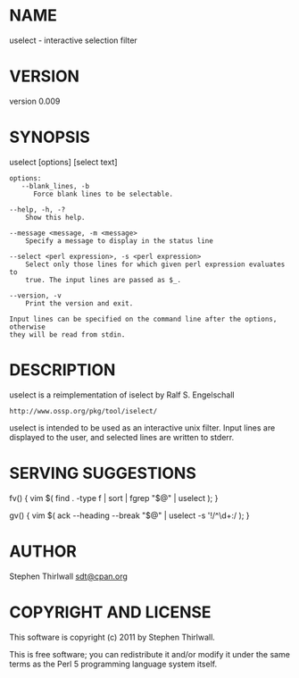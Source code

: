 # NAME

uselect - interactive selection filter

# VERSION

version 0.009

# SYNOPSIS

uselect [options] [select text]

    options:
       --blank_lines, -b
          Force blank lines to be selectable.

    --help, -h, -?
        Show this help.

    --message <message, -m <message>
        Specify a message to display in the status line

    --select <perl expression>, -s <perl expression>
        Select only those lines for which given perl expression evaluates to
        true. The input lines are passed as $_.

    --version, -v
        Print the version and exit.

    Input lines can be specified on the command line after the options, otherwise
    they will be read from stdin.

# DESCRIPTION

uselect is a reimplementation of iselect by Ralf S. Engelschall

    http://www.ossp.org/pkg/tool/iselect/

uselect is intended to be used as an interactive unix filter. Input lines are
displayed to the user, and selected lines are written to stderr.

# SERVING SUGGESTIONS

fv() { vim $( find . -type f | sort | fgrep "$@" | uselect ); }

gv() { vim $( ack --heading --break "$@" | uselect -s '!/^\d+:/ ); }

# AUTHOR

Stephen Thirlwall <sdt@cpan.org>

# COPYRIGHT AND LICENSE

This software is copyright (c) 2011 by Stephen Thirlwall.

This is free software; you can redistribute it and/or modify it under
the same terms as the Perl 5 programming language system itself.